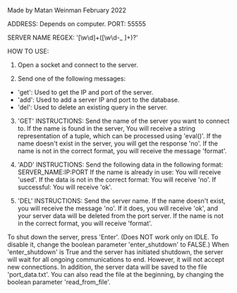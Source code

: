 Made by Matan Weinman
February 2022

ADDRESS: Depends on computer.
PORT: 55555

SERVER NAME REGEX: '[\w\d]+([\w\d\-_ ]+)?'

HOW TO USE:
1. Open a socket and connect to the server.

2. Send one of the following messages:
  - 'get': Used to get the IP and port of the server.
  - 'add': Used to add a server IP and port to the database.
  - 'del': Used to delete an existing query in the server.

3. 'GET' INSTRUCTIONS:
    Send the name of the server you want to connect to.
    If the name is found in the server, You will receive a string representation of a tuple, which can be processed using 'eval()'.
    If the name doesn't exist in the server, you will get the response 'no'.
    If the name is not in the correct format, you will receive the message 'format'.

4. 'ADD' INSTRUCTIONS:
    Send the following data in the following format: SERVER_NAME:IP:PORT
    If the name is already in use: You will receive 'used'.
    If the data is not in the correct format: You will receive 'no'.
    If successful: You will receive 'ok'.

5. 'DEL' INSTRUCTIONS:
    Send the server name.
    If the name doesn't exist, you will receive the message 'no'.
    If it does, you will receive 'ok', and your server data will be deleted from the port server.
    If the name is not in the correct format, you will receive 'format'.

To shut down the server, press 'Enter'. (Does NOT work only on IDLE. To disable it, change the boolean parameter 'enter_shutdown' to FALSE.)
When 'enter_shutdown' is True and the server has initiated shutdown, the server will wait for all ongoing communications to end. However, it will not accept new connections.
In addition, the server data will be saved to the file 'port_data.txt'. You can also read the file at the beginning, by changing the boolean parameter 'read_from_file'.
